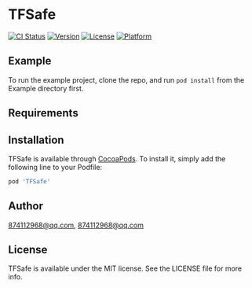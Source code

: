 # TFSafe

[![CI Status](https://img.shields.io/travis/874112968@qq.com/TFSafe.svg?style=flat)](https://travis-ci.org/874112968@qq.com/TFSafe)
[![Version](https://img.shields.io/cocoapods/v/TFSafe.svg?style=flat)](https://cocoapods.org/pods/TFSafe)
[![License](https://img.shields.io/cocoapods/l/TFSafe.svg?style=flat)](https://cocoapods.org/pods/TFSafe)
[![Platform](https://img.shields.io/cocoapods/p/TFSafe.svg?style=flat)](https://cocoapods.org/pods/TFSafe)

## Example

To run the example project, clone the repo, and run `pod install` from the Example directory first.

## Requirements

## Installation

TFSafe is available through [CocoaPods](https://cocoapods.org). To install
it, simply add the following line to your Podfile:

```ruby
pod 'TFSafe'
```

## Author

874112968@qq.com, 874112968@qq.com

## License

TFSafe is available under the MIT license. See the LICENSE file for more info.
